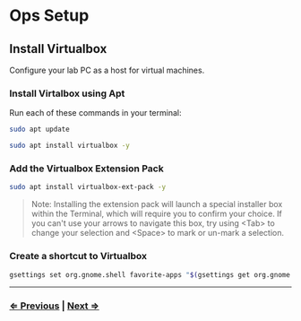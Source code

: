 # Ops Setup


## Install Virtualbox

Configure your lab PC as a host for virtual machines.

### Install Virtalbox using Apt 

Run each of these commands in your terminal:

```bash
sudo apt update
```
```bash
sudo apt install virtualbox -y
```

### Add the Virtualbox Extension Pack

```bash
sudo apt install virtualbox-ext-pack -y
```

> Note: Installing the extension pack will launch a special installer box within the Terminal, which will require you to confirm your choice. If you can't use your arrows to navigate this box, try using \<Tab\> to change your selection and \<Space\> to mark or un-mark a selection.

### Create a shortcut to Virtualbox
```bash
gsettings set org.gnome.shell favorite-apps "$(gsettings get org.gnome.shell favorite-apps | sed s/.$//), 'virtualbox.desktop']"
```

---

### [⇐ Previous](./3-rdp-config.md) | [Next ⇒](./5-system.md)
